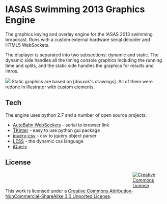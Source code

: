 IASAS Swimming 2013 Graphics Engine
=========


The graphics keying and overlay engine for the IASAS 2013 swimming broadcast. Runs with a custom external hardware serial decoder and HTML5 WebSockets.

The displayer is separated into two subsections: dynamic and static. The dynamic side handles all the timing console graphics including the running time and splits, and the static side handles the graphics for results and intros. 

<img src='https://raw.github.com/xyk2/IASAS_swimming_2013/master/_new_vector_graphics/samples/readme_sample.png'/>
Static graphics are based on [dosxuk's drawings]. All of them were redone in Illustrator with custom elements.


Tech
-----------
The engine uses python 2.7 and a number of open source projects:

* [AutoBahn WebSockets] - serial to browser link
* [TKinter] - easy to use python gui package
* [jquery-csv] - csv to jquery object parser
* [LESS] - the dynamic css language
* [jQuery]


<!-- Installation
--------------
1. Clone the repo
2. `cd dillinger`
3. `npm i`
4. `mkdir -p public/files`
5. `mkdir -p public/files/md && mkdir -p public/files/html`
6. `sudo node app`
-->

License
-
<a rel="license" href="http://creativecommons.org/licenses/by-nc-sa/3.0/deed.en_US"><img alt="Creative Commons License" style="border-width:0;align:center;margin-left: 400px;" src="http://i.creativecommons.org/l/by-nc-sa/3.0/88x31.png" /></a><br />This work is licensed under a <a rel="license" href="http://creativecommons.org/licenses/by-nc-sa/3.0/deed.en_US">Creative Commons Attribution-NonCommercial-ShareAlike 3.0 Unported License</a>.

  [AutoBahn WebSockets]: http://autobahn.ws/
  [TKinter]: http://wiki.python.org/moin/TkInter
  [jquery-csv]: http://code.google.com/p/jquery-csv/
  [LESS]: https://github.com/cloudhead/less.js
  [jQuery]: http://jquery.com  
  [dosxuk's drawings]: http://www.tvforum.co.uk/thegallery/updated-obs-graphics-38432/
    
